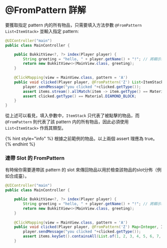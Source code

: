 # @FromPattern 詳解

要獲取指定 pattern 内的所有物品，只需要填入方法參數 `@FromPattern List<ItemStack>` 並輸入指定 pattern:

```java
@UIController("main")
public class MainController {

    public BukkitView<?, ?> index(Player player) {
        String greeting = "hello, " + player.getName() + "!"; // 將顯示玩家的名稱
        return new BukkitView<>(MainView.class, greeting);
    }
    
    @ClickMapping(view = MainView.class, pattern = 'A')
    public void clicked(Player player, @FromPattern('Z') List<ItemStack> items, ItemStack clicked){
        player.sendMessage("you clicked "+clicked.getType());
        assert items.stream().allMatch(item -> item.getType() == Material.BLACK_STAINED_GLASS_PANE);
        assert clicked.getType() == Material.DIAMOND_BLOCK;
    }
}
```

從上述可以看見，填入參數中，`ItemStack` 只代表了被點擊的物品，而 `@FromPattern` 則代表了該 pattern 内的所有物品，因此必須使用 `List<ItemStack>` 作爲其類型。

{% hint style="info" %}
根據之前範例的物品，以上兩個 assert 理應為 true。
{% endhint %}

### 連帶 Slot 的 FromPattern

有時候你需要連帶該 pattern 的 slot 來傳回物品以用於檢查該物品的slot分佈（例如合成臺）。

```java
@UIController("main")
public class MainController {

    public BukkitView<?, ?> index(Player player) {
        String greeting = "hello, " + player.getName() + "!"; // 將顯示玩家的名稱
        return new BukkitView<>(MainView.class, greeting);
    }
    
    @ClickMapping(view = MainView.class, pattern = 'A')
    public void clicked(Player player, @FromPattern('Z') Map<Integer, ItemStack> items, ItemStack clicked){
        player.sendMessage("you clicked "+clicked.getType());
        assert items.keySet().containsAll(List.of(1, 2, 3, 4, 5, 6, 7, 8));
    }
```

